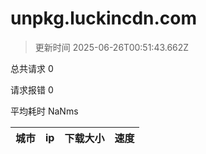
  # unpkg.luckincdn.com

  > 更新时间 2025-06-26T00:51:43.662Z
  
  总共请求 0

  请求报错 0

  平均耗时 NaNms

|城市|ip|下载大小|速度|
|-----|----------|---|---|

  